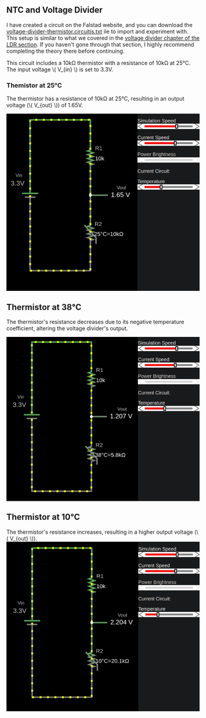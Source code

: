 ## NTC and Voltage Divider

I have created a circuit on the Falstad website, and you can download the [voltage-divider-thermistor.circuitjs.txt](./voltage-divider-thermistor.circuitjs.txt) ile to import and experiment with.   This setup is similar to what we covered in the [voltage divider chapter of the LDR section](../ldr/voltage-divider.md). If you haven't gone through that section, I highly recommend completing the theory there before continuing.


This circuit includes a 10kΩ thermistor with a resistance of 10kΩ at 25°C. The input voltage \\( V_{in} \\) is set to 3.3V.

### Themistor at 25°C
The thermistor has a resistance of 10kΩ at 25°C, resulting in an output voltage (\\( V_{out} \\)) of 1.65V.

<img style="display: block; margin: auto;" alt="pico2" src="./images/thermistor0.png"/>

## Thermistor at 38°C
The thermistor's resistance decreases due to its negative temperature coefficient, altering the voltage divider's output.

<img style="display: block; margin: auto;" alt="pico2" src="./images/thermistor1.png"/>

## Thermistor at 10°C
The thermistor's resistance increases, resulting in a higher output voltage (\\( V_{out} \\)).
<img style="display: block; margin: auto;" alt="pico2" src="./images/thermistor2.png"/>

